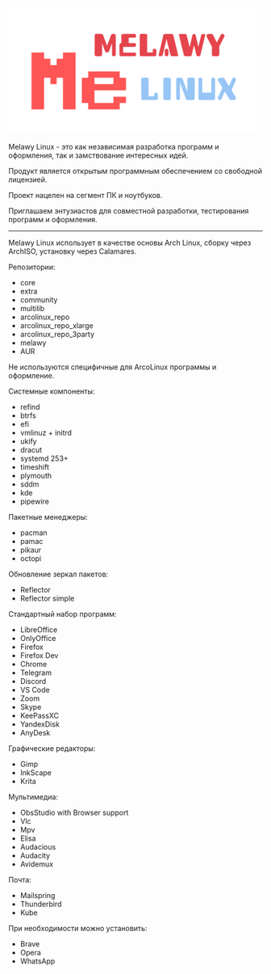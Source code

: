 ![Melawy Linux](/profile/Melawy_Linux_640x320.svg)

Melawy Linux - это как независимая разработка программ и оформления, так и замствование интересных идей. 

Продукт является открытым программным обеспечением со свободной лицензией. 

Проект нацелен на сегмент ПК и ноутбуков. 

Приглашаем энтузиастов для совместной разработки, тестирования программ и оформления.

---

Melawy Linux использует в качестве основы Arch Linux, сборку через ArchISO, установку через Calamares. 

Репозитории: 
- core
- extra
- community
- multilib
- arcolinux_repo
- arcolinux_repo_xlarge
- arcolinux_repo_3party
- melawy
- AUR

Не используются специфичные для ArcoLinux программы и оформление.

Системные компоненты: 
- refind
- btrfs
- efi
- vmlinuz + initrd
- ukify
- dracut
- systemd 253+
- timeshift
- plymouth
- sddm
- kde
- pipewire

Пакетные менеджеры: 
- pacman
- pamac
- pikaur
- octopi

Обновление зеркал пакетов: 
- Reflector
- Reflector simple

Стандартный набор программ: 
- LibreOffice
- OnlyOffice
- Firefox
- Firefox Dev
- Chrome
- Telegram
- Discord
- VS Code
- Zoom
- Skype
- KeePassXC
- YandexDisk
- AnyDesk

Графические редакторы: 
- Gimp
- InkScape
- Krita

Мультимедиа: 
- ObsStudio with Browser support
- Vlc
- Mpv
- Elisa
- Audacious
- Audacity
- Avidemux

Почта: 
- Mailspring
- Thunderbird
- Kube

При необходимости можно установить:
- Brave
- Opera
- WhatsApp
